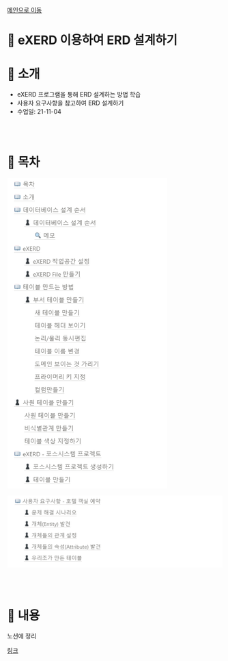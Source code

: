 [메인으로 이동](../../../README.md)


# 📒 eXERD 이용하여 ERD 설계하기

# 📖 소개

- eXERD 프로그램을 통해 ERD 설계하는 방법 학습
- 사용자 요구사항을 참고하여 ERD 설계하기
- 수업일: 21-11-04

<br><br>



# 📖 목차 <a id="index">

![](md-images/2021-11-04-22-31-50.png)

![](md-images/2021-11-05-09-52-43.png)

<br><br>

# 📖 내용 <a id="content">

노션에 정리


[링크](https://blushing-scale-c79.notion.site/eXERD-ERD-f4752581e9154590bd08458e915195d1)